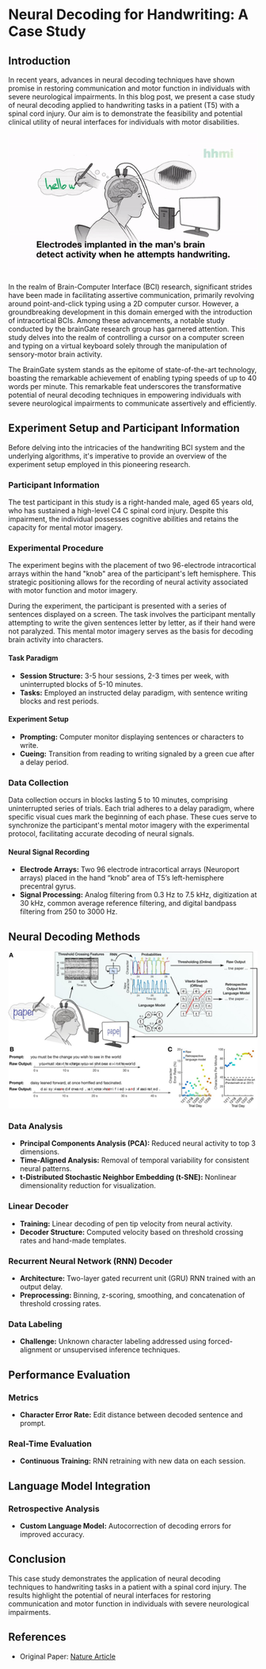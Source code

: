 # Neural Decoding for Handwriting: A Case Study

## Introduction

In recent years, advances in neural decoding techniques have shown promise in restoring communication and motor function in individuals with severe neurological impairments. In this blog post, we present a case study of neural decoding applied to handwriting tasks in a patient (T5) with a spinal cord injury. Our aim is to demonstrate the feasibility and potential clinical utility of neural interfaces for individuals with motor disabilities.

![test](https://github.com/mralioo/portfolio/blob/1_portfolio_streamlit/images/bcx_gif.gif?raw=true)


In the realm of Brain-Computer Interface (BCI) research, significant strides have been made in facilitating assertive communication, primarily revolving around point-and-click typing using a 2D computer cursor. However, a groundbreaking development in this domain emerged with the introduction of intracortical BCIs. Among these advancements, a notable study conducted by the brainGate research group has garnered attention. This study delves into the realm of controlling a cursor on a computer screen and typing on a virtual keyboard solely through the manipulation of sensory-motor brain activity.

The BrainGate system stands as the epitome of state-of-the-art technology, boasting the remarkable achievement of enabling typing speeds of up to 40 words per minute. This remarkable feat underscores the transformative potential of neural decoding techniques in empowering individuals with severe neurological impairments to communicate assertively and efficiently.


## Experiment Setup and Participant Information
Before delving into the intricacies of the handwriting BCI system and the underlying algorithms, it's imperative to provide an overview of the experiment setup employed in this pioneering research.

### Participant Information
The test participant in this study is a right-handed male, aged 65 years old, who has sustained a high-level C4 C spinal cord injury. Despite this impairment, the individual possesses cognitive abilities and retains the capacity for mental motor imagery.

### Experimental Procedure
The experiment begins with the placement of two 96-electrode intracortical arrays within the hand "knob" area of the participant's left hemisphere. This strategic positioning allows for the recording of neural activity associated with motor function and motor imagery.

During the experiment, the participant is presented with a series of sentences displayed on a screen. The task involves the participant mentally attempting to write the given sentences letter by letter, as if their hand were not paralyzed. This mental motor imagery serves as the basis for decoding brain activity into characters.

#### Task Paradigm
- **Session Structure:** 3-5 hour sessions, 2-3 times per week, with uninterrupted blocks of 5-10 minutes.
- **Tasks:** Employed an instructed delay paradigm, with sentence writing blocks and rest periods.

#### Experiment Setup
- **Prompting:** Computer monitor displaying sentences or characters to write.
- **Cueing:** Transition from reading to writing signaled by a green cue after a delay period.

### Data Collection
Data collection occurs in blocks lasting 5 to 10 minutes, comprising uninterrupted series of trials. Each trial adheres to a delay paradigm, where specific visual cues mark the beginning of each phase. These cues serve to synchronize the participant's mental motor imagery with the experimental protocol, facilitating accurate decoding of neural signals.

#### Neural Signal Recording
- **Electrode Arrays:** Two 96 electrode intracortical arrays (Neuroport arrays) placed in the hand “knob” area of T5’s left-hemisphere precentral gyrus.
- **Signal Processing:** Analog filtering from 0.3 Hz to 7.5 kHz, digitization at 30 kHz, common average reference filtering, and digital bandpass filtering from 250 to 3000 Hz.


## Neural Decoding Methods
![Alt text](https://github.com/mralioo/portfolio/blob/1_portfolio_streamlit/images/bcx_workflow.png?raw=true)

### Data Analysis
- **Principal Components Analysis (PCA):** Reduced neural activity to top 3 dimensions.
- **Time-Aligned Analysis:** Removal of temporal variability for consistent neural patterns.
- **t-Distributed Stochastic Neighbor Embedding (t-SNE):** Nonlinear dimensionality reduction for visualization.

### Linear Decoder
- **Training:** Linear decoding of pen tip velocity from neural activity.
- **Decoder Structure:** Computed velocity based on threshold crossing rates and hand-made templates.

### Recurrent Neural Network (RNN) Decoder
- **Architecture:** Two-layer gated recurrent unit (GRU) RNN trained with an output delay.
- **Preprocessing:** Binning, z-scoring, smoothing, and concatenation of threshold crossing rates.

### Data Labeling
- **Challenge:** Unknown character labeling addressed using forced-alignment or unsupervised inference techniques.

## Performance Evaluation

### Metrics
- **Character Error Rate:** Edit distance between decoded sentence and prompt.

### Real-Time Evaluation
- **Continuous Training:** RNN retraining with new data on each session.

## Language Model Integration

### Retrospective Analysis
- **Custom Language Model:** Autocorrection of decoding errors for improved accuracy.

## Conclusion

This case study demonstrates the application of neural decoding techniques to handwriting tasks in a patient with a spinal cord injury. The results highlight the potential of neural interfaces for restoring communication and motor function in individuals with severe neurological impairments.


## References
- Original Paper: [Nature Article](https://www.nature.com/articles/s41586-021-03506-2)


